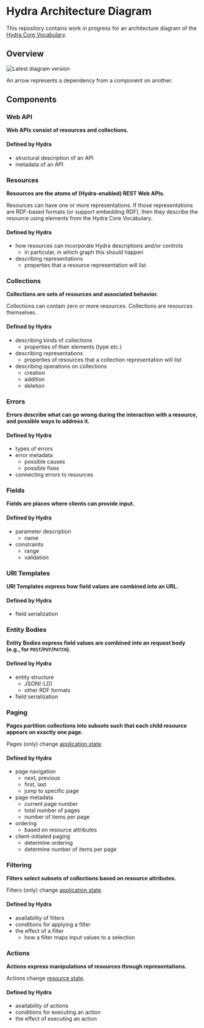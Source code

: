 # Hydra Architecture Diagram

This repository contains work in progress for an architecture diagram of the [Hydra Core Vocabulary](http://www.hydra-cg.com/spec/latest/core/).

## Overview

![Latest diagram version](https://rubenverborgh.github.io/Hydra-Architecture-Diagram/hydra-architecture-diagram.svg)

An arrow represents a dependency from a component on another.

## Components

### Web API
**Web APIs consist of resources and collections.**

#### Defined by Hydra
- structural description of an API
- metadata of an API

### Resources
**Resources are the atoms of (Hydra-enabled) REST Web APIs.**

Resources can have one or more representations.
If those representations are RDF-based formats (or support embedding RDF),
then they describe the resource using elements from the Hydra Core Vocabulary.

#### Defined by Hydra
- how resources can incorporate Hydra descriptions and/or controls
  - in particular, in which graph this should happen
- describing representations
  - properties that a resource representation will list


### Collections
**Collections are sets of resources and associated behavior.**

Collections can contain zero or more resources.
Collections are resources themselves.

#### Defined by Hydra
- describing kinds of collections
  - properties of their elements (type etc.)
- describing representations
  - properties of resources that a collection representation will list
- describing operations on collections
  - creation
  - addition
  - deletion


### Errors
**Errors describe what can go wrong during the interaction with a resource,
and possible ways to address it.**

#### Defined by Hydra
- types of errors 
- error metadata
  - possible causes
  - possible fixes
- connecting errors to resources


### Fields
**Fields are places where clients can provide input.**

#### Defined by Hydra
- parameter description
  - name
- constraints
  - range
  - validation


### URI Templates
**URI Templates express how field values are combined into an URL.**

#### Defined by Hydra
- field serialization


### Entity Bodies
**Entity Bodies express field values are combined into an request body (e.g., for `POST`/`PUT`/`PATCH`).**

#### Defined by Hydra
- entity structure
  - JSON(-LD)
  - other RDF formats
- field serialization


### Paging
**Pages partition collections into subsets such that
each child resource appears on exactly one page.**

Pages (only) change [application state](https://www.safaribooksonline.com/library/view/restful-web-services/9780596529260/ch04s05.html#id3189296).

#### Defined by Hydra
- page navigation
  - next, previous
  - first, last
  - jump to specific page
- page metadata
  - current page number
  - total number of pages
  - number of items per page
- ordering
  - based on resource attributes
- client-initiated paging
  - determine ordering
  - determine number of items per page


### Filtering
**Filters select subsets of collections based on resource attributes.**

Filters (only) change [application state](https://www.safaribooksonline.com/library/view/restful-web-services/9780596529260/ch04s05.html#id3189296).

#### Defined by Hydra
- availability of filters
- conditions for applying a filter
- the effect of a filter
  - how a filter maps input values to a selection


### Actions
**Actions express manipulations of resources through representations.**

Actions change [resource state](https://www.safaribooksonline.com/library/view/restful-web-services/9780596529260/ch04s05.html#id3189296).

#### Defined by Hydra
- availability of actions
- conditions for executing an action
- the effect of executing an action

